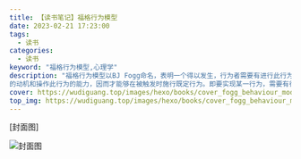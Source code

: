 ```yaml
---
title: 【读书笔记】福格行为模型
date: 2023-02-21 17:23:00
tags: 
  - 读书
categories: 
  - 读书
keyword: "福格行为模型,心理学"
description: "福格行为模型以BJ Fogg命名，表明一个得以发生，行为者需要有进行此行为
的动机和操作此行为的能力，因而才能够在被触发时施行既定行为。即要实现某一行为，需要有行为的动机、完成该行为的能力、刺激该行为的触发器三个要素，三个要素同时具备，行为者才能跨越行动线，行为处于“触发成功”区域，才能够实现用户完成某一行为。"
cover: https://wudiguang.top/images/hexo/books/cover_fogg_behaviour_model.jpeg
top_img: https://wudiguang.top/images/hexo/books/cover_fogg_behaviour_model.jpeg
---
```


[封面图]

![封面图](https://wudiguang.top/images/hexo/books/cover_fogg_behaviour_model.jpeg)